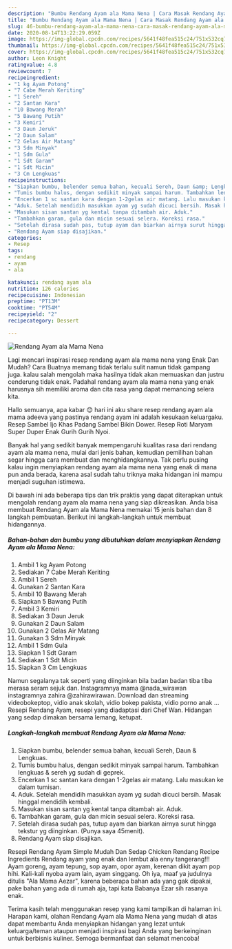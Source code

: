 ```yaml
---
description: "Bumbu Rendang Ayam ala Mama Nena | Cara Masak Rendang Ayam ala Mama Nena Yang Enak Banget"
title: "Bumbu Rendang Ayam ala Mama Nena | Cara Masak Rendang Ayam ala Mama Nena Yang Enak Banget"
slug: 46-bumbu-rendang-ayam-ala-mama-nena-cara-masak-rendang-ayam-ala-mama-nena-yang-enak-banget
date: 2020-08-14T13:22:29.059Z
image: https://img-global.cpcdn.com/recipes/5641f48fea515c24/751x532cq70/rendang-ayam-ala-mama-nena-foto-resep-utama.jpg
thumbnail: https://img-global.cpcdn.com/recipes/5641f48fea515c24/751x532cq70/rendang-ayam-ala-mama-nena-foto-resep-utama.jpg
cover: https://img-global.cpcdn.com/recipes/5641f48fea515c24/751x532cq70/rendang-ayam-ala-mama-nena-foto-resep-utama.jpg
author: Leon Knight
ratingvalue: 4.8
reviewcount: 7
recipeingredient:
- "1 kg Ayam Potong"
- "7 Cabe Merah Keriting"
- "1 Sereh"
- "2 Santan Kara"
- "10 Bawang Merah"
- "5 Bawang Putih"
- "3 Kemiri"
- "3 Daun Jeruk"
- "2 Daun Salam"
- "2 Gelas Air Matang"
- "3 Sdm Minyak"
- "1 Sdm Gula"
- "1 Sdt Garam"
- "1 Sdt Micin"
- "3 Cm Lengkuas"
recipeinstructions:
- "Siapkan bumbu, belender semua bahan, kecuali Sereh, Daun &amp; Lengkuas."
- "Tumis bumbu halus, dengan sedikit minyak sampai harum. Tambahkan lengkuas &amp; sereh yg sudah di geprek."
- "Encerkan 1 sc santan kara dengan 1-2gelas air matang. Lalu masukan ke dalam tumisan."
- "Aduk. Setelah mendidih masukkan ayam yg sudah dicuci bersih. Masak hinggal mendidih kembali."
- "Masukan sisan santan yg kental tanpa ditambah air. Aduk."
- "Tambahkan garam, gula dan micin sesuai selera. Koreksi rasa."
- "Setelah dirasa sudah pas, tutup ayam dan biarkan airnya surut hingga tekstur yg diinginkan. (Punya saya 45menit)."
- "Rendang Ayam siap disajikan."
categories:
- Resep
tags:
- rendang
- ayam
- ala

katakunci: rendang ayam ala 
nutrition: 126 calories
recipecuisine: Indonesian
preptime: "PT13M"
cooktime: "PT54M"
recipeyield: "2"
recipecategory: Dessert

---
```



![Rendang Ayam ala Mama Nena](https://img-global.cpcdn.com/recipes/5641f48fea515c24/751x532cq70/rendang-ayam-ala-mama-nena-foto-resep-utama.jpg)

Lagi mencari inspirasi resep rendang ayam ala mama nena yang Enak Dan Mudah? Cara Buatnya memang tidak terlalu sulit namun tidak gampang juga. kalau salah mengolah maka hasilnya tidak akan memuaskan dan justru cenderung tidak enak. Padahal rendang ayam ala mama nena yang enak harusnya sih memiliki aroma dan cita rasa yang dapat memancing selera kita.

Hallo semuanya, apa kabar 😊 hari ini aku share resep rendang ayam ala mama adeeva yang pastinya rendang ayam ini adalah kesukaan keluargaku. Resep Sambel Ijo Khas Padang Sambel Bikin Dower. Resep Roti Maryam Super Duper Enak Gurih Gurih Nyoi.

Banyak hal yang sedikit banyak mempengaruhi kualitas rasa dari rendang ayam ala mama nena, mulai dari jenis bahan, kemudian pemilihan bahan segar hingga cara membuat dan menghidangkannya. Tak perlu pusing kalau ingin menyiapkan rendang ayam ala mama nena yang enak di mana pun anda berada, karena asal sudah tahu triknya maka hidangan ini mampu menjadi suguhan istimewa.


Di bawah ini ada beberapa tips dan trik praktis yang dapat diterapkan untuk mengolah rendang ayam ala mama nena yang siap dikreasikan. Anda bisa membuat Rendang Ayam ala Mama Nena memakai 15 jenis bahan dan 8 langkah pembuatan. Berikut ini langkah-langkah untuk membuat hidangannya.

<!--inarticleads1-->

##### Bahan-bahan dan bumbu yang dibutuhkan dalam menyiapkan Rendang Ayam ala Mama Nena:

1. Ambil 1 kg Ayam Potong
1. Sediakan 7 Cabe Merah Keriting
1. Ambil 1 Sereh
1. Gunakan 2 Santan Kara
1. Ambil 10 Bawang Merah
1. Siapkan 5 Bawang Putih
1. Ambil 3 Kemiri
1. Sediakan 3 Daun Jeruk
1. Gunakan 2 Daun Salam
1. Gunakan 2 Gelas Air Matang
1. Gunakan 3 Sdm Minyak
1. Ambil 1 Sdm Gula
1. Siapkan 1 Sdt Garam
1. Sediakan 1 Sdt Micin
1. Siapkan 3 Cm Lengkuas


Namun segalanya tak seperti yang diinginkan bila badan badan tiba tiba merasa seram sejuk dan. Instagramnya mama @nada_wirawan instagramnya zahira @zahirawirawan. Download dan streaming videobokeptop, vidio anak skolah, vidio bokep pakista, vidio porno anak … Resepi Rendang Ayam, resepi yang diadaptasi dari Chef Wan. Hidangan yang sedap dimakan bersama lemang, ketupat. 

<!--inarticleads2-->

##### Langkah-langkah membuat Rendang Ayam ala Mama Nena:

1. Siapkan bumbu, belender semua bahan, kecuali Sereh, Daun &amp; Lengkuas.
1. Tumis bumbu halus, dengan sedikit minyak sampai harum. Tambahkan lengkuas &amp; sereh yg sudah di geprek.
1. Encerkan 1 sc santan kara dengan 1-2gelas air matang. Lalu masukan ke dalam tumisan.
1. Aduk. Setelah mendidih masukkan ayam yg sudah dicuci bersih. Masak hinggal mendidih kembali.
1. Masukan sisan santan yg kental tanpa ditambah air. Aduk.
1. Tambahkan garam, gula dan micin sesuai selera. Koreksi rasa.
1. Setelah dirasa sudah pas, tutup ayam dan biarkan airnya surut hingga tekstur yg diinginkan. (Punya saya 45menit).
1. Rendang Ayam siap disajikan.


Resepi Rendang Ayam Simple Mudah Dan Sedap Chicken Rendang Recipe Ingredients Rendang ayam yang enak dan lembut ala enny tangerang!!! Ayam goreng, ayam tepung, sop ayam, opor ayam, kerenan dikit ayam pop hihi. Kali-kali nyoba ayam lain, ayam singgang. Oh iya, maaf ya judulnya ditulis &#34;Ala Mama Aezar&#34;, karena beberapa bahan ada yang gak dipakai, pake bahan yang ada di rumah aja, tapi kata Babanya Ezar sih rasanya enak. 

Terima kasih telah menggunakan resep yang kami tampilkan di halaman ini. Harapan kami, olahan Rendang Ayam ala Mama Nena yang mudah di atas dapat membantu Anda menyiapkan hidangan yang lezat untuk keluarga/teman ataupun menjadi inspirasi bagi Anda yang berkeinginan untuk berbisnis kuliner. Semoga bermanfaat dan selamat mencoba!
